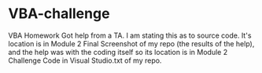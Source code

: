 # VBA-challenge
VBA Homework
Got help from a TA.  I am stating this as to source code.  It's location is in Module 2 Final Screenshot of my repo (the results of the help),
and the help was with the coding itself so its location is in Module 2 Challenge Code in Visual Studio.txt of my repo.  
